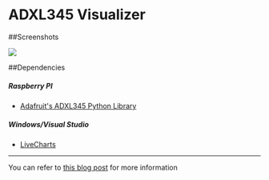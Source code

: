 # ADXL345 Visualizer

##Screenshots

![](http://)

##Dependencies
##### Raspberry PI
- [Adafruit's ADXL345 Python Library](https://github.com/adafruit/Adafruit_Python_ADXL345)

##### Windows/Visual Studio
- [LiveCharts](https://lvcharts.net/App/examples/v1/wf/Install)


- - -
You can refer to [this blog post](http://midnigihtprogrammer.net/) for more information


